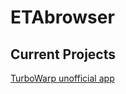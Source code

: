 # ETAbrowser

## Current Projects

[TurboWarp unofficial app](https://hye0ngit.github.io/ETAbrowser/EtaTw/EtaTwInstaller1.0.0.exe)
